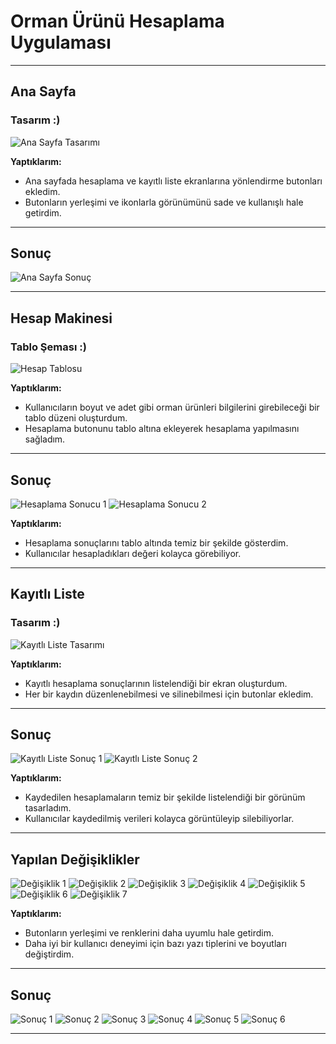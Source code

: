 # Orman Ürünü Hesaplama Uygulaması

---

## Ana Sayfa

### Tasarım :)
![Ana Sayfa Tasarımı](https://github.com/user-attachments/assets/321bb692-0868-481a-9221-64c4cee61b7c)

**Yaptıklarım:**
- Ana sayfada hesaplama ve kayıtlı liste ekranlarına yönlendirme butonları ekledim.
- Butonların yerleşimi ve ikonlarla görünümünü sade ve kullanışlı hale getirdim.

---

## Sonuç
![Ana Sayfa Sonuç](https://github.com/user-attachments/assets/d66f6dcb-b0f5-4992-85b9-a7f5d5dbdaf2)

---

## Hesap Makinesi

### Tablo Şeması :)
![Hesap Tablosu](https://github.com/user-attachments/assets/391042db-7d2f-44e0-964d-adcade2652bc)

**Yaptıklarım:**
- Kullanıcıların boyut ve adet gibi orman ürünleri bilgilerini girebileceği bir tablo düzeni oluşturdum.
- Hesaplama butonunu tablo altına ekleyerek hesaplama yapılmasını sağladım.

---

## Sonuç
![Hesaplama Sonucu 1](https://github.com/user-attachments/assets/0a9fc4b7-7392-4f1a-8914-65320f689724)
![Hesaplama Sonucu 2](https://github.com/user-attachments/assets/898088a6-6e43-424e-9308-03bbc4c46e4a)

**Yaptıklarım:**
- Hesaplama sonuçlarını tablo altında temiz bir şekilde gösterdim.
- Kullanıcılar hesapladıkları değeri kolayca görebiliyor.

---

## Kayıtlı Liste

### Tasarım :)
![Kayıtlı Liste Tasarımı](https://github.com/user-attachments/assets/63810dda-467c-4d59-b60b-13f2a6073ebd)

**Yaptıklarım:**
- Kayıtlı hesaplama sonuçlarının listelendiği bir ekran oluşturdum.
- Her bir kaydın düzenlenebilmesi ve silinebilmesi için butonlar ekledim.

---

## Sonuç
![Kayıtlı Liste Sonuç 1](https://github.com/user-attachments/assets/86eadfc9-31bc-4e40-bbe8-6922aca6b89e)
![Kayıtlı Liste Sonuç 2](https://github.com/user-attachments/assets/f36bd941-7c3a-492f-99dc-a5dd1bf43f1f)

**Yaptıklarım:**
- Kaydedilen hesaplamaların temiz bir şekilde listelendiği bir görünüm tasarladım.
- Kullanıcılar kaydedilmiş verileri kolayca görüntüleyip silebiliyorlar.

---

## Yapılan Değişiklikler
![Değişiklik 1](https://github.com/user-attachments/assets/c936bb48-79ea-4eef-8d92-682ad6dabc82)
![Değişiklik 2](https://github.com/user-attachments/assets/5b33b5a7-bfc4-4593-9a06-5cd46c43d82c)
![Değişiklik 3](https://github.com/user-attachments/assets/672bee85-1e2f-4263-9983-d9a6d3814db4)
![Değişiklik 4](https://github.com/user-attachments/assets/02bfd16a-720e-4b92-b299-381e7ea41030)
![Değişiklik 5](https://github.com/user-attachments/assets/15f7c521-d891-430d-bf94-65ea8503ad77)
![Değişiklik 6](https://github.com/user-attachments/assets/681a7f6c-3181-46a8-afd9-20338b3dae01)
![Değişiklik 7](https://github.com/user-attachments/assets/dd2e74b3-6290-4ef2-b247-90471d12fa43)

**Yaptıklarım:**
- Butonların yerleşimi ve renklerini daha uyumlu hale getirdim.
- Daha iyi bir kullanıcı deneyimi için bazı yazı tiplerini ve boyutları değiştirdim.

---

## Sonuç
![Sonuç 1](https://github.com/user-attachments/assets/525dddde-0209-42e9-830b-c27b4bc5fb22)
![Sonuç 2](https://github.com/user-attachments/assets/a992799b-98b6-45b4-ab38-a8f6299f1056)
![Sonuç 3](https://github.com/user-attachments/assets/56d8bbbd-b46e-4666-8650-714fe04db2a1)
![Sonuç 4](https://github.com/user-attachments/assets/ead30fe5-f713-4fbd-9242-fb49ff9e119a)
![Sonuç 5](https://github.com/user-attachments/assets/3f864950-c2a2-4cf9-a51a-69b7bfed1188)
![Sonuç 6](https://github.com/user-attachments/assets/45dc288f-b9b5-4655-a4a3-b104566fce23)

---

